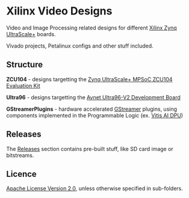 # Xilinx Video Designs

Video and Image Processing related designs for different [Xilinx Zynq UltraScale+](https://www.xilinx.com/products/silicon-devices/soc/zynq-ultrascale-mpsoc.html) boards.

Vivado projects, Petalinux configs and other stuff included.

## Structure

**ZCU104** - designs targetting the [Zynq UltraScale+ MPSoC ZCU104 Evaluation Kit](https://www.xilinx.com/products/boards-and-kits/zcu104.html)

**Ultra96** - designs targetting the [Avnet Ultra96-V2 Development Board](http://zedboard.org/product/ultra96-v2-development-board)

**GStreamerPlugins** - hardware accelerated [GStreamer](https://gstreamer.freedesktop.org/) plugins, using components implemented in the Programmable Logic (ex. [Vitis AI DPU](https://www.xilinx.com/html_docs/vitis_ai/1_2/deeplearningprocessorunit.html))

## Releases

The [Releases](https://github.com/bluetiger9/XilinxVideoDesigns/releases) section contains pre-built stuff, like SD card image or bitstreams.

## Licence
[Apache License Version 2.0](https://www.apache.org/licenses/LICENSE-2.0), unless otherwise specified in sub-folders.
